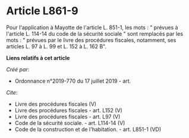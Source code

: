 # Article L861-9

Pour l'application à Mayotte de l'article L. 851-1, les mots : " prévues à l'article L. 114-14 du code de la sécurité sociale
" sont remplacés par les mots : " prévues par le livre des procédures fiscales, notamment, ses articles L. 97 à L. 99 et L.
152 à L. 162 B".

**Liens relatifs à cet article**

_Créé par_:

  - Ordonnance n°2019-770 du 17 juillet 2019 - art.

_Cite_:

  - Livre des procédures fiscales (V)
  - Livre des procédures fiscales - art. L152 (V)
  - Livre des procédures fiscales - art. L97 (V)
  - Code de la sécurité sociale. - art. L114-14 (V)
  - Code de la construction et de l'habitation. - art. L851-1 (VD)
